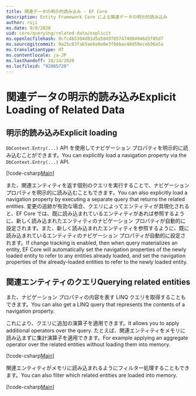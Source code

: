 ```yaml
---
title: 関連データの明示的読み込み - EF Core
description: Entity Framework Core による関連データの明示的読み込み
author: roji
ms.date: 9/8/2020
uid: core/querying/related-data/explicit
ms.openlocfilehash: 0cfc4b5304d81d5a58497857474804946d3f85d7
ms.sourcegitcommit: 0a25c03fa65ae6e0e0e3f66bac48d59eceb96a5a
ms.translationtype: HT
ms.contentlocale: ja-JP
ms.lasthandoff: 10/14/2020
ms.locfileid: "92065720"
---
```

# <a name="explicit-loading-of-related-data"></a><span data-ttu-id="5d1c2-103">関連データの明示的読み込み</span><span class="sxs-lookup"><span data-stu-id="5d1c2-103">Explicit Loading of Related Data</span></span>

## <a name="explicit-loading"></a><span data-ttu-id="5d1c2-104">明示的読み込み</span><span class="sxs-lookup"><span data-stu-id="5d1c2-104">Explicit loading</span></span>

<span data-ttu-id="5d1c2-105">`DbContext.Entry(...)` API を使用してナビゲーション プロパティを明示的に読み込むことができます。</span><span class="sxs-lookup"><span data-stu-id="5d1c2-105">You can explicitly load a navigation property via the `DbContext.Entry(...)` API.</span></span>

[!code-csharp[Main](../../../../samples/core/Querying/RelatedData/Program.cs#Eager)]

<span data-ttu-id="5d1c2-106">また、関連エンティティを返す個別のクエリを実行することで、ナビゲーション プロパティを明示的に読み込むこともできます。</span><span class="sxs-lookup"><span data-stu-id="5d1c2-106">You can also explicitly load a navigation property by executing a separate query that returns the related entities.</span></span> <span data-ttu-id="5d1c2-107">変更の追跡が有効な場合、クエリによってエンティティが具現化されると、EF Core では、既に読み込まれているエンティティがあれば参照するように、新しく読み込まれたエンティティのナビゲーション プロパティが自動的に設定されます。また、新しく読み込まれたエンティティを参照するように、既に読み込まれているエンティティのナビゲーション プロパティが自動的に設定されます。</span><span class="sxs-lookup"><span data-stu-id="5d1c2-107">If change tracking is enabled, then when query materializes an entity, EF Core will automatically set the navigation properties of the newly loaded entity to refer to any entities already loaded, and set the navigation properties of the already-loaded entities to refer to the newly loaded entity.</span></span>

## <a name="querying-related-entities"></a><span data-ttu-id="5d1c2-108">関連エンティティのクエリ</span><span class="sxs-lookup"><span data-stu-id="5d1c2-108">Querying related entities</span></span>

<span data-ttu-id="5d1c2-109">また、ナビゲーション プロパティの内容を表す LINQ クエリを取得することもできます。</span><span class="sxs-lookup"><span data-stu-id="5d1c2-109">You can also get a LINQ query that represents the contents of a navigation property.</span></span>

<span data-ttu-id="5d1c2-110">これにより、クエリに追加の演算子を適用できます。</span><span class="sxs-lookup"><span data-stu-id="5d1c2-110">It allows you to apply additional operators over the query.</span></span> <span data-ttu-id="5d1c2-111">たとえば、関連エンティティをメモリに読み込まずに集計演算子を適用できます。</span><span class="sxs-lookup"><span data-stu-id="5d1c2-111">For example applying an aggregate operator over the related entities without loading them into memory.</span></span>

[!code-csharp[Main](../../../../samples/core/Querying/RelatedData/Program.cs#NavQueryAggregate)]

<span data-ttu-id="5d1c2-112">関連エンティティがメモリに読み込まれるようにフィルター処理することもできます。</span><span class="sxs-lookup"><span data-stu-id="5d1c2-112">You can also filter which related entities are loaded into memory.</span></span>

[!code-csharp[Main](../../../../samples/core/Querying/RelatedData/Program.cs#NavQueryFiltered)]
